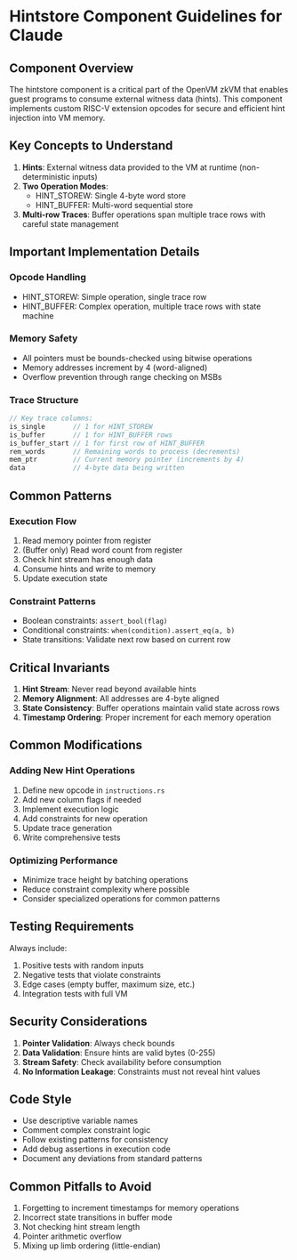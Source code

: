 # Hintstore Component Guidelines for Claude

## Component Overview

The hintstore component is a critical part of the OpenVM zkVM that enables guest programs to consume external witness data (hints). This component implements custom RISC-V extension opcodes for secure and efficient hint injection into VM memory.

## Key Concepts to Understand

1. **Hints**: External witness data provided to the VM at runtime (non-deterministic inputs)
2. **Two Operation Modes**:
   - HINT_STOREW: Single 4-byte word store
   - HINT_BUFFER: Multi-word sequential store
3. **Multi-row Traces**: Buffer operations span multiple trace rows with careful state management

## Important Implementation Details

### Opcode Handling
- HINT_STOREW: Simple operation, single trace row
- HINT_BUFFER: Complex operation, multiple trace rows with state machine

### Memory Safety
- All pointers must be bounds-checked using bitwise operations
- Memory addresses increment by 4 (word-aligned)
- Overflow prevention through range checking on MSBs

### Trace Structure
```rust
// Key trace columns:
is_single       // 1 for HINT_STOREW
is_buffer       // 1 for HINT_BUFFER rows
is_buffer_start // 1 for first row of HINT_BUFFER
rem_words       // Remaining words to process (decrements)
mem_ptr         // Current memory pointer (increments by 4)
data            // 4-byte data being written
```

## Common Patterns

### Execution Flow
1. Read memory pointer from register
2. (Buffer only) Read word count from register  
3. Check hint stream has enough data
4. Consume hints and write to memory
5. Update execution state

### Constraint Patterns
- Boolean constraints: `assert_bool(flag)`
- Conditional constraints: `when(condition).assert_eq(a, b)`
- State transitions: Validate next row based on current row

## Critical Invariants

1. **Hint Stream**: Never read beyond available hints
2. **Memory Alignment**: All addresses are 4-byte aligned
3. **State Consistency**: Buffer operations maintain valid state across rows
4. **Timestamp Ordering**: Proper increment for each memory operation

## Common Modifications

### Adding New Hint Operations
1. Define new opcode in `instructions.rs`
2. Add new column flags if needed
3. Implement execution logic
4. Add constraints for new operation
5. Update trace generation
6. Write comprehensive tests

### Optimizing Performance
- Minimize trace height by batching operations
- Reduce constraint complexity where possible
- Consider specialized operations for common patterns

## Testing Requirements

Always include:
1. Positive tests with random inputs
2. Negative tests that violate constraints
3. Edge cases (empty buffer, maximum size, etc.)
4. Integration tests with full VM

## Security Considerations

1. **Pointer Validation**: Always check bounds
2. **Data Validation**: Ensure hints are valid bytes (0-255)
3. **Stream Safety**: Check availability before consumption
4. **No Information Leakage**: Constraints must not reveal hint values

## Code Style

- Use descriptive variable names
- Comment complex constraint logic
- Follow existing patterns for consistency
- Add debug assertions in execution code
- Document any deviations from standard patterns

## Common Pitfalls to Avoid

1. Forgetting to increment timestamps for memory operations
2. Incorrect state transitions in buffer mode
3. Not checking hint stream length
4. Pointer arithmetic overflow
5. Mixing up limb ordering (little-endian)